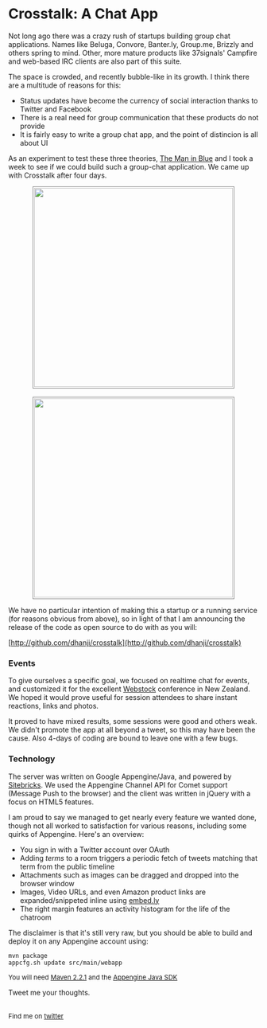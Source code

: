 
# Crosstalk: A Chat App

Not long ago there was a crazy rush of startups building group chat applications. Names like Beluga,
 Convore, Banter.ly, Group.me, Brizzly and others spring to mind. Other, more mature products like
 37signals' Campfire and web-based IRC clients are also part of this suite.

The space is crowded, and recently bubble-like in its growth. I think there are a multitude of reasons
for this:

  * Status updates have become the currency of social interaction thanks to Twitter and Facebook
  * There is a real need for group communication that these products do not provide
  * It is fairly easy to write a group chat app, and the point of distincion is all about UI

As an experiment to test these three theories, [The Man in Blue](http://themaninblue.com) and I took a week to see if we could
build such a group-chat application. We came up with Crosstalk after four days.

<a href="http://rethrick.com/images/xtalk-home.png">
  <img src="http://rethrick.com/images/xtalk-home.png" style="width:400px; display: block; margin: 0 auto; border: 1px solid #777; padding: 2px;">
</a>

<br>
<a href="http://rethrick.com/images/xtalk-room.png">
  <img src="http://rethrick.com/images/xtalk-room.png" style="width:400px; display: block; margin: 0 auto; border: 1px solid #777; padding: 2px;">
</a>



We have no particular intention of making this a startup or a running service (for reasons obvious
from above), so in light of that I am announcing the release of the code as open source to do with
as you will:

[http://github.com/dhanji/crosstalk](http://github.com/dhanji/crosstalk)

### Events

To give ourselves a specific goal, we focused on realtime chat for events, and customized it for
 the excellent [Webstock](http://webstock.co.nz) conference in New Zealand. We hoped it would prove useful for session
 attendees to share instant reactions, links and photos.

  It proved to have mixed results, some sessions
 were good and others weak. We didn't promote the app at all beyond a tweet, so this may have been
  the cause. Also 4-days of coding are bound to leave one with a few bugs.

### Technology

The server was written on Google Appengine/Java, and powered by [Sitebricks](http://sitebricks.org). We used
the Appengine Channel API for Comet support (Message Push to the browser) and the client was written
 in jQuery with a focus on HTML5 features.

I am proud to say we managed to get nearly every feature we wanted done, though not all worked to
 satisfaction for various reasons, including some quirks of Appengine. Here's an overview:

  * You sign in with a Twitter account over OAuth
  * Adding *terms* to a room triggers a periodic fetch of tweets matching that term from the public timeline
  * Attachments such as images can be dragged and dropped into the browser window
  * Images, Video URLs, and even Amazon product links are expanded/snippeted inline using [embed.ly](http://embed.ly)
  * The right margin features an activity histogram for the life of the chatroom

The disclaimer is that it's still very raw, but you should be able to build and deploy it on any
Appengine account using:

    mvn package
    appcfg.sh update src/main/webapp

<div style="font-size: small;">You will need <a href="http://maven.apache.org">Maven 2.2.1</a> and the
<a href="http://code.google.com/appengine/downloads.html">Appengine Java SDK</a></div>


Tweet me your thoughts.

<br>

<div style="font-size: small;">Find me on <a href="http://twitter.com/dhanji">twitter</a></div>
